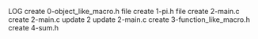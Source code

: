 LOG
create 0-object_like_macro.h file
create 1-pi.h file
create 2-main.c
create 2-main.c
update 2
update 2-main.c
create 3-function_like_macro.h
create 4-sum.h

